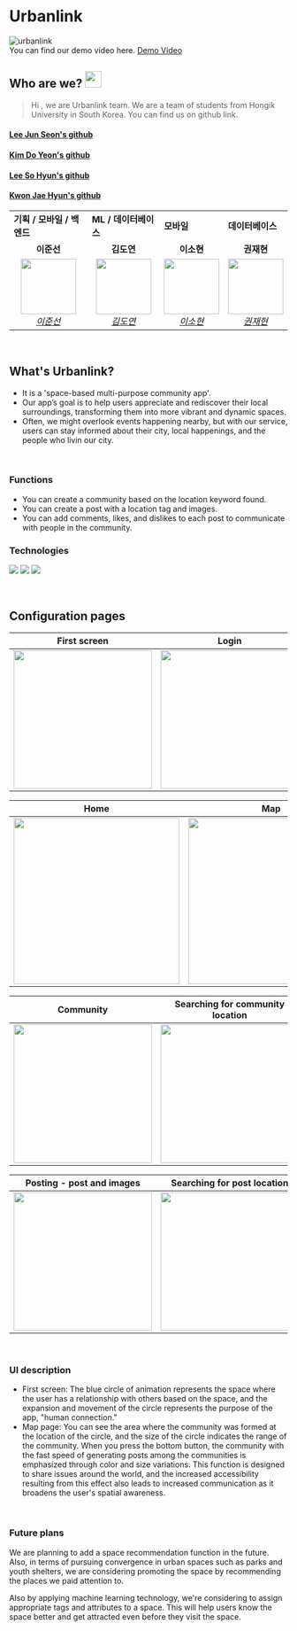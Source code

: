 # Urbanlink

![urbanlink](https://user-images.githubusercontent.com/100724454/229036383-e0f78ce0-1c06-43f0-8bd1-e97b3ac88988.jpg)  
You can find our demo video here. [Demo Video](https://www.youtube.com/watch?v=FfsPi4yWWLg)

## Who are we? <img src="https://raw.githubusercontent.com/MartinHeinz/MartinHeinz/master/wave.gif" width="30px">
>Hi , we are Urbanlink team. We are a team of students from Hongik University in South Korea.
>You can find us on github link.
#### [Lee Jun Seon's github](https://github.com/nx006)
#### [Kim Do Yeon's github](https://github.com/scarletKim2001)
#### [Lee So Hyun's github](https://github.com/SHL3)
#### [Kwon Jae Hyun's github](https://github.com/baebaebuae)

<table>
    <tr aling="center">
        <td><B>기획 / 모바일 / 백엔드<B></td>
        <td><B>ML / 데이터베이스<B></td>
        <td><B>모바일<B></td>
        <td><B>데이터베이스<B></td>
    <tr align="center">
        <td><B>이준선<B></td>
        <td><B>김도연<B></td>
        <td><B>이소현<B></td>
        <td><B>권재현<B></td>
    </tr>
    <tr align="center">
        <td>
            <img src="https://github.com/nx006.png" width="100">
            <br>
            <a href="https://github.com/nx006"><I>이준선</I></a>
        </td>
        <td>
            <img src="https://github.com/scarletKim2001.png" width="100">
            <br>
            <a href="https://github.com/scarletKim2001"><I>김도연</I></a>
        </td>
        <td>
            <img src="https://github.com/SHL3.png" width="100">
            <br>
            <a href="https://github.com/SHL3"><I>이소현</I></a>
        </td>
        <td>
            <img src="https://github.com/baebaebuae.png" width="100">
            <br>
            <a href="https://github.com/baebaebuae"><I>권재현</I></a>
        </td>
    </tr>
</table>

</br>

## What's Urbanlink?
* It is a 'space-based multi-purpose community app'.
* Our app’s goal is to help users appreciate and rediscover their local surroundings, transforming them into more vibrant and dynamic spaces.
* Often, we might overlook events happening nearby, but with our service, users can stay informed about their city, local happenings, and the people who livin our city.

</br>

### Functions
* You can create a community based on the location keyword found.
* You can create a post with a location tag and images.
* You can add comments, likes, and dislikes to each post to communicate with people in the community.

### Technologies
<img src="https://img.shields.io/badge/Flutter-02569B?style=flat-square&logo=flutter&logoColor=white"> <img src="https://img.shields.io/badge/Firebase-FFCA28?style=flat-square&logo=firebase&logoColor=white"> <img src="https://img.shields.io/badge/Dart-0175C2?style=flat-square&logo=dart&logoColor=white">

</br>

## Configuration pages

|First screen|Login|Profile|
|---------|--------|------|
|<img src="https://user-images.githubusercontent.com/100724454/229127348-0fb7302f-f338-471f-959f-8735cef44686.jpg" width="250">|<img src="https://user-images.githubusercontent.com/100724454/229127752-5327dc41-e234-4d5a-a85e-c09db23c13b2.png" width="250">|<img src="https://user-images.githubusercontent.com/100724454/229127955-9caf2eac-8dc9-4a74-9903-48b3c760d96a.png" width="250">|

|Home|Map|
|------|------|
|<img src="https://user-images.githubusercontent.com/100724454/229128994-02c0bba2-4dc6-4a03-a27f-7fccaaf242df.png" width="300">|<img src="https://user-images.githubusercontent.com/100724454/229129415-f1203eb1-3aff-4be8-8822-3318c0130c2e.png" width="300">|

|Community|Searching for community location|Specific community|
|------|------|------|
|<img src="https://user-images.githubusercontent.com/100724454/229130459-8c13cb01-d4be-4234-baa3-fdc62027bd1f.png" width="250">|<img src="https://user-images.githubusercontent.com/100724454/229131911-c6cbe443-d717-4df1-8598-34a606e0c6ae.pngg" width="250">|<img src="" width="250">|

|Posting - post and images|Searching for post location|Comments and appreciation|
|------|------|------|
|<img src="https://user-images.githubusercontent.com/100724454/229131903-5f8703b7-82ea-4f58-bca0-2d49ff79e67b.png" width="250">|<img src="https://user-images.githubusercontent.com/100724454/229147690-ef2248df-9e37-4f0b-8b17-5959a9da2f7b.png" width="250">|<img src="https://user-images.githubusercontent.com/100724454/229147678-24cb1b7b-876c-4ea8-8d1e-b5179824ac09.png" width="250">|

</br>

### UI description
* First screen: The blue circle of animation represents the space where the user has a relationship with others based on the space, and the expansion and movement of the circle represents the purpose of the app, "human connection."
* Map page: You can see the area where the community was formed at the location of the circle, and the size of the circle indicates the range of the community. When you press the bottom button, the community with the fast speed of generating posts among the communities is emphasized through color and size variations. This function is designed to share issues around the world, and the increased accessibility resulting from this effect also leads to increased communication as it broadens the user's spatial awareness.

</br>

### Future plans  
We are planning to add a space recommendation function in the future. Also, in terms of pursuing convergence in urban spaces such as parks and youth shelters, we are considering promoting the space by recommending the places we paid attention to.

Also by applying machine learning technology, we're considering to assign appropriate tags and attributes to a space. This will help users know the space better and get attracted even before they visit the space.
